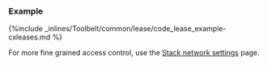 <!-- usedin: [ _legacy_docker/Toolbelt] - post: -->


### Example

{%include _inlines/Toolbelt/common/lease/code_lease_example-cxleases.md %}

For more fine grained access control, use the [Stack network settings](/managing-your-stack/stack-network-settings) page.
